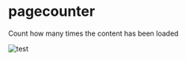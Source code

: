 # pagecounter
Count how many times the content has been loaded

![test](http://localhost:3000/counter?username=123)